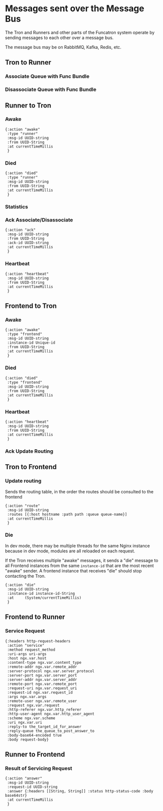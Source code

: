 # Messages sent over the Message Bus

The Tron and Runners and other parts of the Funcatron system
operate by sending messages to each other over a message bus.

The message bus may be on RabbitMQ, Kafka, Redis, etc.

## Tron to Runner

### Associate Queue with Func Bundle

### Disassociate Queue with Func Bundle

## Runner to Tron

### Awake

```
{:action "awake"
 :type "runner"
 :msg-id UUID-string
 :from UUID-String
 :at currentTimeMillis
 }
```



### Died

```
{:action "died"
 :type "runner"
 :msg-id UUID-string
 :from UUID-String
 :at currentTimeMillis
 }
```


### Statistics

### Ack Associate/Disassociate

```
{:action "ack"
 :msg-id UUID-string
 :from UUID-String
 :ack-id UUID-string
 :at currentTimeMillis
 }
```

### Heartbeat

```
{:action "heartbeat"
 :msg-id UUID-string
 :from UUID-String
 :at currentTimeMillis
 }
```

## Frontend to Tron

### Awake

```
{:action "awake"
 :type "frontend"
 :msg-id UUID-string
 :instance-id Unique-id
 :from UUID-String
 :at currentTimeMillis
 }
```

### Died

```
{:action "died"
 :type "frontend"
 :msg-id UUID-string
 :from UUID-String
 :at currentTimeMillis
 }
```


### Heartbeat

```
{:action "heartbeat"
 :msg-id UUID-string
 :from UUID-String
 :at currentTimeMillis
 }
```

### Ack Update Routing

## Tron to Frontend

### Update routing

Sends the routing table, in the order the routes should be consulted
to the frontend

```
{:action "route"
 :msg-id UUID-string
 :routes [{:host hostname :path path :queue queue-name}]
 :at currentTimeMillis
 }
```

### Die

In dev mode, there may be multiple threads for the same Nginx
instance because in dev mode, modules are all reloaded on each
request.

If the Tron receives multiple "awake" messages, it sends a "die"
message to all Frontend instances from the same `instance-id` that
are the most recent "awake" sender. A frontend instance
that receives "die" should stop contacting the Tron.

```
{:action "die"
 :msg-id UUID-string
 :instance-id instance-id-String
 :at     (System/currentTimeMillis)
 }
```

## Frontend to Runner

### Service Request

```
{:headers http-request-headers
 :action "service"
 :method request_method 
 :uri-args uri-args
 :host ngx.var.host
 :content-type ngx.var.content_type
 :remote-addr ngx.var.remote_addr
 :server-protocol ngx.var.server_protocol
 :server-port ngx.var.server_port
 :server-addr ngx.var.server_addr
 :remote-port ngx.var.remote_port
 :request-uri ngx.var.request_uri
 :request-id ngx.var.request_id
 :args ngx.var.args
 :remote-user ngx.var.remote_user
 :request ngx.var.request
 :http-referer ngx.var.http_referer
 :http-user-agent ngx.var.http_user_agent
 :scheme ngx.var.scheme
 :uri ngx.var.uri
 :reply-to the_target_id_for_answer
 :reply-queue the_queue_to_post_answer_to
 :body-base64-encoded true
 :body request-body}
```

## Runner to Frontend

### Result of Servicing Request

```
{:action "answer"
 :msg-id UUID-string
 :request-id UUID-string
 :answer {:headers [[String, String]] :status http-status-code :body base64str}
 :at currentTimeMillis
 }
```